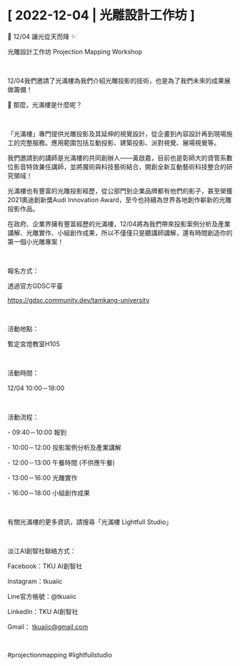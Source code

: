 # [ 2022-12-04 | 光雕設計工作坊 ]

🌃 12/04 讓光從天而降 ✨

光雕設計工作坊 Projection Mapping Workshop

&nbsp;

12/04我們邀請了光滿樓為我們介紹光雕投影的技術，也是為了我們未來的成果展做籌備！

🤔 那麼，光滿樓是什麼呢？

&nbsp;

「光滿樓」專門提供光雕投影及其延伸的視覺設計，從企畫到內容設計再到現場施工的完整服務。應用範圍包括互動投影、建築投影、派對視覺、展場視覺等。

我們邀請到的講師是光滿樓的共同創辦人——黃啟嘉，目前也是彰師大的資管系數位影音特效兼任講師，並將魔術與科技藝術結合，開創全新互動藝術科技整合的研究領域！

光滿樓也有豐富的光雕投影經歷，從公部門到企業品牌都有他們的影子，甚至榮獲2021奧迪創新獎Audi Innovation Award，至今也持續為世界各地創作嶄新的光雕投影作品。

在政府、企業界擁有豐富經歷的光滿樓，12/04將為我們帶來投影案例分析及產業講解、光雕實作、小組創作成果，所以不僅僅只是聽講師講解，還有時間創造你的第一個小光雕專案！

&nbsp;

報名方式：

透過官方GDSC平臺

<https://gdsc.community.dev/tamkang-university>

&nbsp;

活動地點：

暫定宮燈教室H105

&nbsp;

活動時間：

12/04 10:00－18:00

&nbsp;

活動流程：

\- 09:40－10:00 報到

\- 10:00－12:00 投影案例分析及產業講解

\- 12:00－13:00 午餐時間 (不供應午餐)

\- 13:00－16:00 光雕實作

\- 16:00－18:00 小組創作成果

&nbsp;

有關光滿樓的更多資訊，請搜尋「光滿樓 Lightfull Studio」

&nbsp;

淡江AI創智社聯絡方式：

Facebook：TKU AI創智社

Instagram：tkuaiic

Line官方帳號：@tkuaiic

LinkedIn：TKU AI創智社

Gmail： <tkuaiic@gmail.com>

&nbsp;

\#projectionmapping #lightfullstudio
